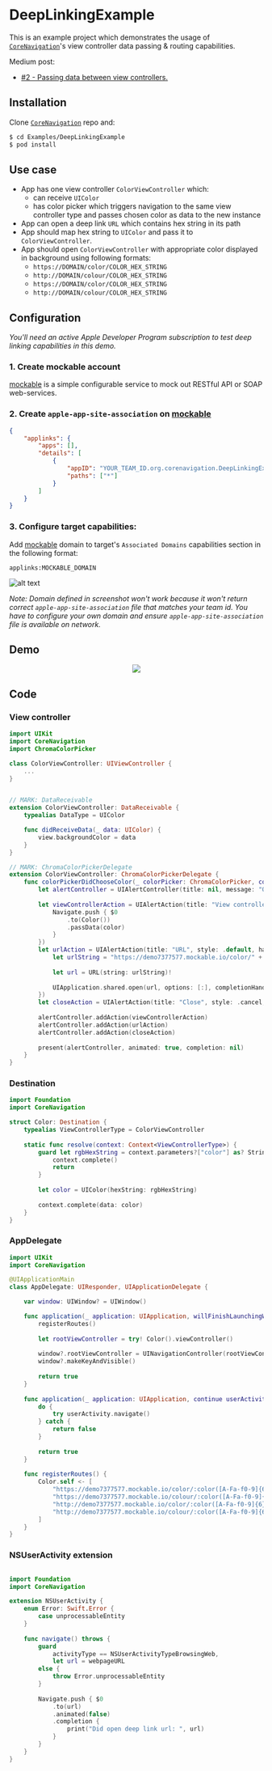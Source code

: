 # DeepLinkingExample

This is an example project which demonstrates the usage of [`CoreNavigation`]'s view controller data passing & routing capabilities.

Medium post:

- [#2 - Passing data between view controllers.](https://medium.com/@aronbalog/2-ios-reinventing-view-controller-navigation-6d3499d4df73)

## Installation

Clone [`CoreNavigation`] repo and:

```bash
$ cd Examples/DeepLinkingExample
$ pod install
```

## Use case

>
- App has one view controller `ColorViewController` which:
    - can receive `UIColor`
    - has color picker which triggers navigation to the same view controller type and passes chosen color as data to the new instance
- App can open a deep link `URL` which contains hex string in its path
- App should map hex string to `UIColor` and pass it to `ColorViewController`.
- App should open `ColorViewController` with appropriate color displayed in background using following formats:
    - `https://DOMAIN/color/COLOR_HEX_STRING`
    - `http://DOMAIN/colour/COLOR_HEX_STRING`
    - `https://DOMAIN/color/COLOR_HEX_STRING`
    - `http://DOMAIN/colour/COLOR_HEX_STRING`

## Configuration

*You'll need an active Apple Developer Program subscription to test deep linking capabilities in this demo.*

### 1. Create mockable account

[mockable] is a simple configurable service to mock out RESTful API or SOAP web-services.

### 2. Create `apple-app-site-association` on [mockable]

```json
{
    "applinks": {
        "apps": [],
        "details": [
            {
                "appID": "YOUR_TEAM_ID.org.corenavigation.DeepLinkingExample",
                "paths": ["*"]
            }
        ]
    }
}
```

### 3. Configure target capabilities:

Add [mockable] domain to target's `Associated Domains` capabilities section in the following format:

`applinks:MOCKABLE_DOMAIN`

![alt text](Documentation/Assets/Capabilities.png "Logo Title Text 1")

*Note: Domain defined in screenshot won't work because it won't return correct `apple-app-site-association` file that matches your team id. You have to configure your own domain and ensure `apple-app-site-association` file is available on network.*

## Demo

<p align="center">
  <img src="Documentation/Assets/DeepLinking.gif">
</p>

[`CoreNavigation`]: https://github.com/aronbalog/CoreNavigation

## Code

### View controller

```swift
import UIKit
import CoreNavigation
import ChromaColorPicker

class ColorViewController: UIViewController {
    ...
}


// MARK: DataReceivable
extension ColorViewController: DataReceivable {
    typealias DataType = UIColor

    func didReceiveData(_ data: UIColor) {
        view.backgroundColor = data
    }
}

// MARK: ChromaColorPickerDelegate
extension ColorViewController: ChromaColorPickerDelegate {
    func colorPickerDidChooseColor(_ colorPicker: ChromaColorPicker, color: UIColor) {
        let alertController = UIAlertController(title: nil, message: "Open as:", preferredStyle: UIAlertControllerStyle.actionSheet)
        
        let viewControllerAction = UIAlertAction(title: "View controller", style: .default, handler: { (_) in
            Navigate.push { $0
                .to(Color())
                .passData(color)
            }
        })
        let urlAction = UIAlertAction(title: "URL", style: .default, handler: { (_) in
            let urlString = "https://demo7377577.mockable.io/color/" + color.hexCode
            
            let url = URL(string: urlString)!
            
            UIApplication.shared.open(url, options: [:], completionHandler: nil)
        })
        let closeAction = UIAlertAction(title: "Close", style: .cancel, handler: nil)
        
        alertController.addAction(viewControllerAction)
        alertController.addAction(urlAction)
        alertController.addAction(closeAction)
        
        present(alertController, animated: true, completion: nil)
    }
}
```

### Destination

```swift
import Foundation
import CoreNavigation

struct Color: Destination {
    typealias ViewControllerType = ColorViewController
    
    static func resolve(context: Context<ViewControllerType>) {
        guard let rgbHexString = context.parameters?["color"] as? String else {
            context.complete()
            return
        }
        
        let color = UIColor(hexString: rgbHexString)
        
        context.complete(data: color)
    }
}
```

### AppDelegate

```swift
import UIKit
import CoreNavigation

@UIApplicationMain
class AppDelegate: UIResponder, UIApplicationDelegate {

    var window: UIWindow? = UIWindow()

    func application(_ application: UIApplication, willFinishLaunchingWithOptions launchOptions: [UIApplicationLaunchOptionsKey : Any]? = nil) -> Bool {
        registerRoutes()
        
        let rootViewController = try! Color().viewController()
        
        window?.rootViewController = UINavigationController(rootViewController: rootViewController)
        window?.makeKeyAndVisible()
        
        return true
    }
    
    func application(_ application: UIApplication, continue userActivity: NSUserActivity, restorationHandler: @escaping ([Any]?) -> Void) -> Bool {
        do {
            try userActivity.navigate()
        } catch {
            return false
        }
        
        return true
    }
    
    func registerRoutes() {
        Color.self <- [
            "https://demo7377577.mockable.io/color/:color([A-Fa-f0-9]{6}|[A-Fa-f0-9]{3})",
            "https://demo7377577.mockable.io/colour/:color([A-Fa-f0-9]{6}|[A-Fa-f0-9]{3})",
            "http://demo7377577.mockable.io/color/:color([A-Fa-f0-9]{6}|[A-Fa-f0-9]{3})",
            "http://demo7377577.mockable.io/colour/:color([A-Fa-f0-9]{6}|[A-Fa-f0-9]{3})"
        ]
    }
}

```

### NSUserActivity extension

```swift

import Foundation
import CoreNavigation

extension NSUserActivity {
    enum Error: Swift.Error {
        case unprocessableEntity
    }
    
    func navigate() throws {
        guard
            activityType == NSUserActivityTypeBrowsingWeb,
            let url = webpageURL
        else {
            throw Error.unprocessableEntity
        }
    
        Navigate.push { $0
            .to(url)
            .animated(false)
            .completion {
                print("Did open deep link url: ", url)
            }
        }
    }
}
```

[mockable]: https://www.mockable.io